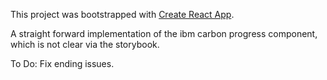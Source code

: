 This project was bootstrapped with [Create React App](https://github.com/facebook/create-react-app).

A straight forward implementation of the ibm carbon progress component, which is not clear via the storybook.

To Do:
Fix ending issues.
